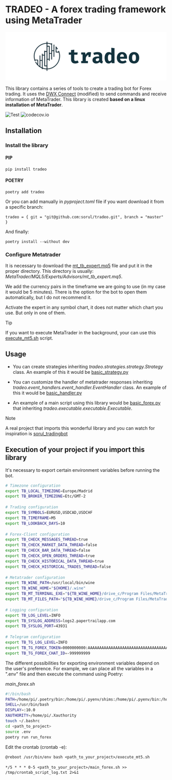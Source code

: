 # TRADEO - A forex trading framework using MetaTrader
![Logo](docs/images/logo.PNG "Title")

This library contains a series of tools to create a trading bot for Forex trading. It uses the [DWX Connect](https://github.com/darwinex/dwxconnect/) (modified) to send commands and receive information of MetaTrader.
This library is created **based on a linux installation of MetaTrader**.

![Test](https://github.com/sorul/tradeo/actions/workflows/testing_coverage.yml/badge.svg?branch=master)
![codecov.io](https://codecov.io/github/sorul/tradeo/coverage.svg?branch=master)

## Installation

### Install the library

#### PIP
```shell
pip install tradeo
```

#### POETRY
```shell
poetry add tradeo
```

Or you can add manually in *pyproject.toml* file if you want download it from a specific branch:

```shell
tradeo = { git = "git@github.com:sorul/tradeo.git", branch = "master" }
```

And finally:
```shell
poetry install --without dev
```



### Configure Metatrader

It is necessary to download the [mt_tb_expert.mq5](tradeo/mt_tb_expert.mq5) file and put it in the proper directory. This directory is usually: *MetaTrader/MQL5/Experts/Advisors/mt_tb_expert.mq5*.

We add the currency pairs in the timeframe we are going to use (in my case it would be 5 minutes). There is the option for the bot to open them automatically, but I do not recommend it.

Activate the expert in any symbol chart, it does not matter which chart you use. But only in one of them.

> [!TIP]
> If you want to execute MetaTrader in the background, your can use this [execute_mt5.sh](https://github.com/sorul/sorul_tradingbot/blob/master/scripts/execute_mt5.sh) script.


## Usage

- You can create strategies inheriting *tradeo.strategies.strategy.Strategy* class. An example of this it would be [basic_strategy.py](tradeo/strategies/basic_strategy.py)

- You can customize the handler of metatrader responses inheriting *tradeo.event_handlers.event_handler.EventHandler* class. An example of this it would be [basic_handler.py](tradeo/event_handlers/basic_event_handler.py)

- An example of a main script using this library would be [basic_forex.py](tradeo/tradeo/executable/basic_forex.py) that inheriting *tradeo.executable.executable.Executable*.

> [!NOTE]  
> A real project that imports this wonderful library and you can watch for inspiration is [sorul_tradingbot](https://github.com/sorul/sorul_tradingbot)



## Execution of your project if you import this library

It's necessary to export certain environment variables before running the bot.

```bash
# Timezone configuration
export TB_LOCAL_TIMEZONE=Europe/Madrid
export TB_BROKER_TIMEZONE=Etc/GMT-2

# Trading configuration
export TB_SYMBOLS=EURUSD,USDCAD,USDCHF
export TB_TIMEFRAME=M5
export TB_LOOKBACK_DAYS=10

# Forex-Client configuration
export TB_CHECK_MESSAGES_THREAD=true
export TB_CHECK_MARKET_DATA_THREAD=false
export TB_CHECK_BAR_DATA_THREAD=false
export TB_CHECK_OPEN_ORDERS_THREAD=true
export TB_CHECK_HISTORICAL_DATA_THREAD=true
export TB_CHECK_HISTORICAL_TRADES_THREAD=false

# Metatrader configuration
export TB_WINE_PATH=/usr/local/bin/wine
export TB_WINE_HOME="${HOME}/.wine"
export TB_MT_TERMINAL_EXE="${TB_WINE_HOME}/drive_c/Program Files/MetaTrader/terminal.exe"
export TB_MT_FILES_PATH="${TB_WINE_HOME}/drive_c/Program Files/MetaTrader/MQL5/Files"

# Logging configuration
export TB_LOG_LEVEL=INFO
export TB_SYSLOG_ADDRESS=logs2.papertrailapp.com
export TB_SYSLOG_PORT=43931

# Telegram configuration
export TB_TG_LOG_LEVEL=INFO
export TB_TG_FOREX_TOKEN=0000000000:AAAAAAAAAAAAAAAAAAAAAAAAAAAAAAAAAAA
export TB_TG_FOREX_CHAT_ID=-999999999
```

The different possibilities for exporting environment variables depend on
the user's preference. For example, we can place all the variables in a
".env" file and then execute the command using Poetry:

*main_forex.sh*
```bash
#!/bin/bash
PATH=/home/pi/.poetry/bin:/home/pi/.pyenv/shims:/home/pi/.pyenv/bin:/home/pi/.poetry/bin:/home/pi/.pyenv/shims:/home/pi/.pyenv/bin:/home/pi/.cargo/bin:/home/pi/.poetry/bin:/home/pi/.local/bin:/usr/local/sbin:/usr/local/bin:/usr/sbin:/usr/bin:/sbin:/bin:/usr/local/games:/usr/games
SHELL=/usr/bin/bash
DISPLAY=:10.0
XAUTHORITY=/home/pi/.Xauthority
touch ~/.bashrc
cd <path_to_project>
source .env
poetry run run_forex
```

Edit the crontab (crontab -e):

```console
@reboot /usr/bin/env bash <path_to_your_project>/execute_mt5.sh

*/5 * * * 0-5 <path_to_your_project>/main_forex.sh >> /tmp/crontab_script_log.txt 2>&1
```